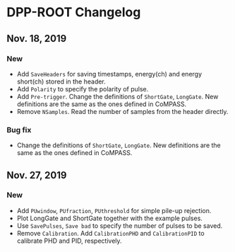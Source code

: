 # DPP-ROOT Changelog

## Nov. 18, 2019
### New
- Add `SaveHeaders` for saving timestamps, energy(ch) and energy short(ch) stored in the header.
- Add `Polarity` to specify the polarity of pulse. 
- Add `Pre-trigger`. Change the definitions of `ShortGate`, `LongGate`. New definitions are the same as the ones defined in CoMPASS.
- Remove `NSamples`. Read the number of samples from the header directly.
### Bug fix
- Change the definitions of `ShortGate`, `LongGate`. New definitions are the same as the ones defined in CoMPASS.

## Nov. 27, 2019
### New
- Add `PUwindow`, `PUfraction`, `PUthreshold` for simple pile-up rejection. 
- Plot LongGate and ShortGate together with the example pulses.
- Use `SavePulses`, `Save bad` to specify the number of pulses to be saved.
- Remove `Calibration`. Add `CalibrationPHD` and `CalibrationPID` to calibrate PHD and PID, respectively.
